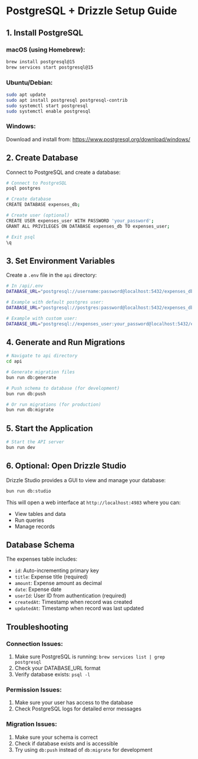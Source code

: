 # PostgreSQL + Drizzle Setup Guide

## 1. Install PostgreSQL

### macOS (using Homebrew):
```bash
brew install postgresql@15
brew services start postgresql@15
```

### Ubuntu/Debian:
```bash
sudo apt update
sudo apt install postgresql postgresql-contrib
sudo systemctl start postgresql
sudo systemctl enable postgresql
```

### Windows:
Download and install from: https://www.postgresql.org/download/windows/

## 2. Create Database

Connect to PostgreSQL and create a database:

```bash
# Connect to PostgreSQL
psql postgres

# Create database
CREATE DATABASE expenses_db;

# Create user (optional)
CREATE USER expenses_user WITH PASSWORD 'your_password';
GRANT ALL PRIVILEGES ON DATABASE expenses_db TO expenses_user;

# Exit psql
\q
```

## 3. Set Environment Variables

Create a `.env` file in the `api` directory:

```bash
# In /api/.env
DATABASE_URL="postgresql://username:password@localhost:5432/expenses_db"

# Example with default postgres user:
DATABASE_URL="postgresql://postgres:password@localhost:5432/expenses_db"

# Example with custom user:
DATABASE_URL="postgresql://expenses_user:your_password@localhost:5432/expenses_db"
```

## 4. Generate and Run Migrations

```bash
# Navigate to api directory
cd api

# Generate migration files
bun run db:generate

# Push schema to database (for development)
bun run db:push

# Or run migrations (for production)
bun run db:migrate
```

## 5. Start the Application

```bash
# Start the API server
bun run dev
```

## 6. Optional: Open Drizzle Studio

Drizzle Studio provides a GUI to view and manage your database:

```bash
bun run db:studio
```

This will open a web interface at `http://localhost:4983` where you can:
- View tables and data
- Run queries
- Manage records

## Database Schema

The expenses table includes:
- `id`: Auto-incrementing primary key
- `title`: Expense title (required)
- `amount`: Expense amount as decimal
- `date`: Expense date
- `userId`: User ID from authentication (required)
- `createdAt`: Timestamp when record was created
- `updatedAt`: Timestamp when record was last updated

## Troubleshooting

### Connection Issues:
1. Make sure PostgreSQL is running: `brew services list | grep postgresql`
2. Check your DATABASE_URL format
3. Verify database exists: `psql -l`

### Permission Issues:
1. Make sure your user has access to the database
2. Check PostgreSQL logs for detailed error messages

### Migration Issues:
1. Make sure your schema is correct
2. Check if database exists and is accessible
3. Try using `db:push` instead of `db:migrate` for development
